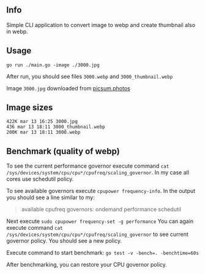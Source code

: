 ## Info

Simple CLI application to convert image to webp and create thumbnail also in webp.

## Usage

`go run ./main.go -image ./3000.jpg`

After run, you should see files `3000.webp` and `3000_thumbnail.webp`

Image `3000.jpg` downloaded from [picsum.photos](https://picsum.photos/)

## Image sizes

```
422K mar 13 16:25 3000.jpg
436 mar 13 18:11 3000_thumbnail.webp
200K mar 13 18:11 3000.webp
```

## Benchmark (quality of webp)

To see the current performance governor execute command `cat /sys/devices/system/cpu/cpu*/cpufreq/scaling_governor`.
In my case all cores use schedutil policy.

To see available governors execute `cpupower frequency-info`.
In the output you should see a line similar to my:
> available cpufreq governors: ondemand performance schedutil

Next execute `sudo cpupower frequency-set -g performance`
You can again execute command `cat /sys/devices/system/cpu/cpu*/cpufreq/scaling_governor` 
to see current governor policy. You should see a new policy.

Execute command to start benchmark: `go test -v -bench=. -benchtime=60s`

After benchmarking, you can restore your CPU governor policy.
